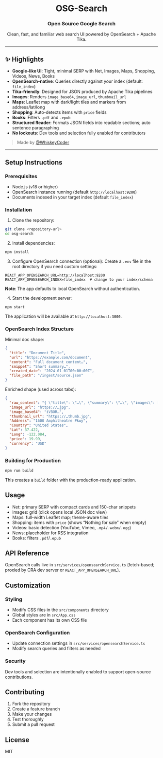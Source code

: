 <div align="center">

# OSG-Search

### Open Source Google Search

Clean, fast, and familiar web search UI powered by OpenSearch + Apache Tika.

</div>

---

## ✨ Highlights

- **Google-like UI**: Tight, minimal SERP with Net, Images, Maps, Shopping, Videos, News, Books
- **OpenSearch-native**: Queries directly against your index (default: `file_index`)
- **Tika-friendly**: Designed for JSON produced by Apache Tika pipelines
- **Images**: Renders `image_base64`, `image_url`, `thumbnail_url`
- **Maps**: Leaflet map with dark/light tiles and markers from address/lat/long
- **Shopping**: Auto-detects items with `price` fields
- **Books**: Filters `.pdf` and `.epub`
- **Structured Reader**: Formats JSON fields into readable sections; auto sentence paragraphing
- **No lockouts**: Dev tools and selection fully enabled for contributors

> Made by [@WhiskeyCoder](https://github.com/WhiskeyCoder)

---

## Setup Instructions

### Prerequisites

- Node.js (v18 or higher)
- OpenSearch instance running (default `http://localhost:9200`)
- Documents indexed in your target index (default `file_index`)

### Installation

1. Clone the repository:
```bash
git clone <repository-url>
cd osg-search
```

2. Install dependencies:
```bash
npm install
```

3. Configure OpenSearch connection (optional):
Create a `.env` file in the root directory if you need custom settings:
```env
REACT_APP_OPENSEARCH_URL=http://localhost:9200
REACT_APP_OPENSEARCH_INDEX=file_index  # change to your index/schema
```

**Note**: The app defaults to local OpenSearch without authentication.

4. Start the development server:
```bash
npm start
```

The application will be available at `http://localhost:3000`.

### OpenSearch Index Structure

Minimal doc shape:

```json
{
  "title": "Document Title",
  "url": "https://example.com/document",
  "content": "Full document content…",
  "snippet": "Short summary…",
  "created_date": "2024-01-01T00:00:00Z",
  "file_path": "/ingest/source.json"
}
```

Enriched shape (used across tabs):

```json
{
  "raw_content": "{ \"title\": \"…\", \"summary\": \"…\", \"images\": [\"https://…jpg\"] }",
  "image_url": "https://…jpg",
  "image_base64": "iVBOR…",
  "thumbnail_url": "https://…thumb.jpg",
  "Address": "1600 Amphitheatre Pkwy",
  "Country": "United States",
  "Lat": 37.422,
  "Long": -122.084,
  "price": 19.99,
  "currency": "USD"
}
```

### Building for Production

```bash
npm run build
```

This creates a `build` folder with the production-ready application.

## Usage

- Net: primary SERP with compact cards and 150-char snippets
- Images: grid (click opens local JSON doc view)
- Maps: full-width Leaflet map; theme-aware tiles
- Shopping: items with `price` (shows “Nothing for sale” when empty)
- Videos: basic detection (YouTube, Vimeo, `.mp4/.webm/.ogg`)
- News: placeholder for RSS integration
- Books: filters `.pdf`/`.epub`

## API Reference

OpenSearch calls live in `src/services/opensearchService.ts` (fetch-based; proxied by CRA dev server or `REACT_APP_OPENSEARCH_URL`).

## Customization

### Styling
- Modify CSS files in the `src/components` directory
- Global styles are in `src/App.css`
- Each component has its own CSS file

### OpenSearch Configuration
- Update connection settings in `src/services/opensearchService.ts`
- Modify search queries and filters as needed

### Security
Dev tools and selection are intentionally enabled to support open-source contributions.

## Contributing

1. Fork the repository
2. Create a feature branch
3. Make your changes
4. Test thoroughly
5. Submit a pull request

## License

MIT
